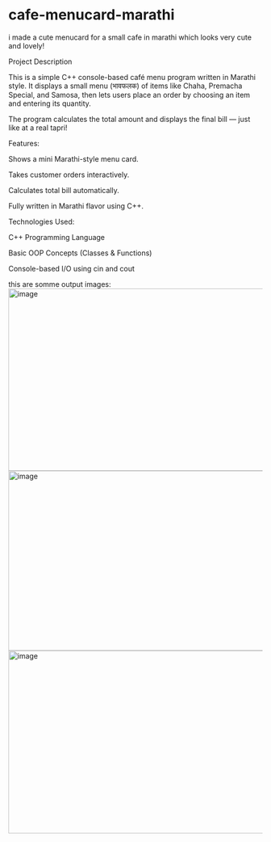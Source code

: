 # cafe-menucard-marathi
i made a cute menucard for a small cafe in marathi which looks very cute and lovely!

Project Description

This is a simple C++ console-based café menu program written in Marathi style.
It displays a small menu (भावफलक) of items like Chaha, Premacha Special, and Samosa, then lets users place an order by choosing an item and entering its quantity.

The program calculates the total amount and displays the final bill — just like at a real tapri! 

Features:

 Shows a mini Marathi-style menu card.

 Takes customer orders interactively.

 Calculates total bill automatically.

 Fully written in Marathi flavor using C++.


 Technologies Used:

 C++ Programming Language

Basic OOP Concepts (Classes & Functions)

 Console-based I/O using cin and cout
 

 this are somme output images:
<img width="829" height="361" alt="image" src="https://github.com/user-attachments/assets/b7055168-121d-4fcd-8ee7-43530fc0c618" />
<img width="827" height="356" alt="image" src="https://github.com/user-attachments/assets/d5b4acab-885a-4a76-854b-00fba122c6a5" />
<img width="805" height="362" alt="image" src="https://github.com/user-attachments/assets/20a7dad0-03fb-4249-81c3-d7cd708acd52" />


